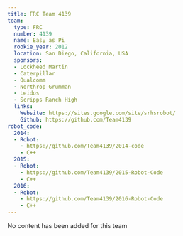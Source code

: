 ```yaml
---
title: FRC Team 4139
team:
  type: FRC
  number: 4139
  name: Easy as Pi
  rookie_year: 2012
  location: San Diego, California, USA
  sponsors:
  - Lockheed Martin
  - Caterpillar
  - Qualcomm
  - Northrop Grumman
  - Leidos
  - Scripps Ranch High
  links:
    Website: https://sites.google.com/site/srhsrobot/
    Github: https://github.com/Team4139
robot_code:
  2014:
  - Robot:
    - https://github.com/Team4139/2014-code
    - C++
  2015:
  - Robot:
    - https://github.com/Team4139/2015-Robot-Code
    - C++
  2016:
  - Robot:
    - https://github.com/Team4139/2016-Robot-Code
    - C++
---
```


No content has been added for this team